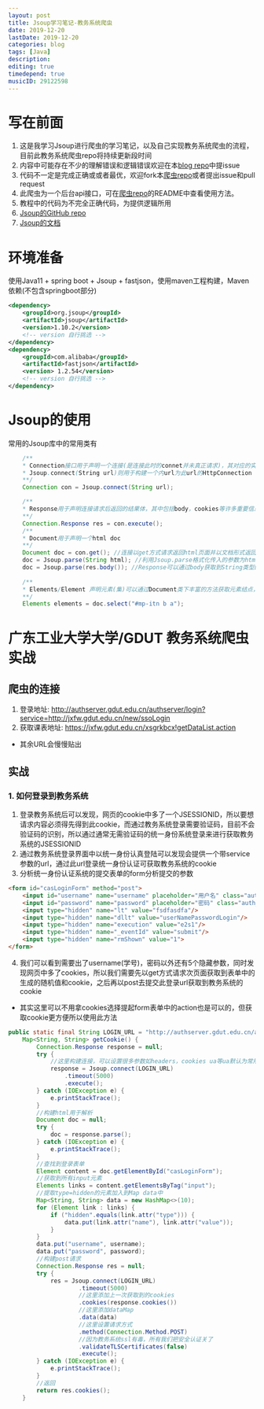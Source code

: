 ```yaml
---
layout: post
title: Jsoup学习笔记-教务系统爬虫
date: 2019-12-20
lastDate: 2019-12-20
categories: blog
tags: [Java]
description:
editing: true
timedepend: true
musicID: 29122598
---
```


# 写在前面
1. 这是我学习Jsoup进行爬虫的学习笔记，以及自己实现教务系统爬虫的流程，目前此教务系统爬虫repo将持续更新段时间  
1. 内容中可能存在不少的理解错误和逻辑错误欢迎在本[blog repo](https://github.com/Cerbur/Cerbur.github.io)中提issue  
1. 代码不一定是完成正确或或者最优，欢迎fork本[爬虫repo](https://github.com/Cerbur/GDUT-Education-System-Crawler)或者提出issue和pull request  
1. 此爬虫为一个后台api接口，可在[爬虫repo](https://github.com/Cerbur/GDUT-Education-System-Crawler)的README中查看使用方法。 
1. 教程中的代码为不完全正确代码，为提供逻辑所用  
1. [Jsoup的GitHub repo](https://github.com/jhy/jsoup)
1. [Jsoup的文档](https://jsoup.org/)  
# 环境准备  
使用Java11 + spring boot + Jsoup + fastjson，使用maven工程构建，Maven依赖(不包含springboot部分)   

```xml
<dependency>
    <groupId>org.jsoup</groupId>
    <artifactId>jsoup</artifactId>
    <version>1.10.2</version>
    <!-- version 自行挑选 -->
</dependency>
<dependency>
    <groupId>com.alibaba</groupId>
    <artifactId>fastjson</artifactId>
    <version> 1.2.54</version>
    <!-- version 自行挑选 -->
</dependency>
```  
# Jsoup的使用  
常用的Jsoup库中的常用类有    
```java
    /**
    * Connection接口用于声明一个连接(是连接此时的connet并未真正请求)，其对应的实现类是HttpConnection
    * Jsoup.connect(String url)则用于构建一个内url为此url的HttpConnection
    **/
    Connection con = Jsoup.connect(String url);

    /**
    * Response用于声明连接请求后返回的结果体，其中包括body，cookies等许多重要信息，为了更好处理cookie一类东西，推荐多以此方式获取结果
    **/
    Connection.Response res = con.execute();
    /**
    * Document用于声明一个html doc
    **/
    Document doc = con.get(); //连接以get方式请求返回html页面并以文档形式返回
    doc = Jsoup.parse(String html); //利用Jsoup.parse格式化传入的参数为html格式的string成Document
    doc = Jsoup.parse(res.body()); //Response可以通过body获取到String类型的html
    
    /**
    * Elements/Element 声明元素(集)可以通过Document类下丰富的方法获取元素结点，其方法传值非常像JavaScript中的选择器，所以懂得前端技术会非常好上手，这部分具体使用可查看官方文档
    **/
    Elements elements = doc.select("#mp-itn b a");
```
# 广东工业大学大学/GDUT 教务系统爬虫实战
## 爬虫的连接  
1. 登录地址: http://authserver.gdut.edu.cn/authserver/login?service=http://jxfw.gdut.edu.cn/new/ssoLogin  
1. 获取课表地址: https://jxfw.gdut.edu.cn/xsgrkbcx!getDataList.action    
- 其余URL会慢慢贴出  
## 实战
### 1. 如何登录到教务系统
1. 登录教务系统后可以发现，网页的cookie中多了一个JSESSIONID，所以要想请求内容必须得先得到此cookie，而通过教务系统登录需要验证码，目前不会验证码的识别，所以通过通常无需验证码的统一身份系统登录来进行获取教务系统的JSESSIONID
1. 通过教务系统登录界面中以统一身份认真登陆可以发现会提供一个带service参数的url，通过此url登录统一身份认证可获取教务系统的cookie  
1. 分析统一身份认证系统的提交表单的form分析提交的参数    

```html
<form id="casLoginForm" method="post">
    <input id="username" name="username" placeholder="用户名" class="auth_input" type="text" value=""/>
    <input id="password" name="password" placeholder="密码" class="auth_input" type="password" value="" autocomplete="off"/>
    <input type="hidden" name="lt" value="fsdfasdfa"/>
    <input type="hidden" name="dllt" value="userNamePasswordLogin"/>
    <input type="hidden" name="execution" value="e2s1"/>
    <input type="hidden" name="_eventId" value="submit"/>
    <input type="hidden" name="rmShown" value="1">
</form>
```
4. 我们可以看到需要出了username(学号)，密码以外还有5个隐藏参数，同时发现网页中多了cookies，所以我们需要先以get方式请求次页面获取到表单中的生成的随机值和cookie，之后再以post去提交此登录url获取到教务系统的cookie  
- 其实这里可以不用拿cookies选择提起form表单中的action也是可以的，但获取cookie更方便所以使用此方法     

```java
public static final String LOGIN_URL = "http://authserver.gdut.edu.cn/authserver/login?service=http://jxfw.gdut.edu.cn/new/ssoLogin";  
    Map<String, String> getCookie() {
        Connection.Response response = null;
        try {
            //这里构建连接，可以设置很多参数如headers，cookies ua等ua默认为常用吗M/5所以不设置，跟随重定向默认ture，不设置，设置一个超时时间即可
            response = Jsoup.connect(LOGIN_URL)
                .timeout(5000)
                .execute();
        } catch (IOException e) {
            e.printStackTrace();
        }
        //构建html用于解析
        Document doc = null;
        try {
            doc = response.parse();
        } catch (IOException e) {
            e.printStackTrace();
        }
        //查找到登录表单
        Element content = doc.getElementById("casLoginForm");
        //获取到所有input元素
        Elements links = content.getElementsByTag("input");
        //提取type=hidden的元素加入到Map data中
        Map<String, String> data = new HashMap<>(10);
        for (Element link : links) {
            if ("hidden".equals(link.attr("type"))) {
                data.put(link.attr("name"), link.attr("value"));
            }
        }
        data.put("username", username);
        data.put("password", password);
        //构建post请求
        Connection.Response res = null;
        try {
            res = Jsoup.connect(LOGIN_URL)
                    .timeout(5000)
                    //这里添加上一次获取到的cookies
                    .cookies(response.cookies())
                    //这里添加dataMap
                    .data(data)
                    //这里设置请求方式
                    .method(Connection.Method.POST)
                    //因为教务系统ssl有毒，所有我们把安全认证关了
                    .validateTLSCertificates(false)
                    .execute();
        } catch (IOException e) {
            e.printStackTrace();
        }
        //返回
        return res.cookies();
    }
```